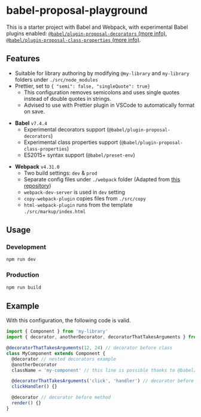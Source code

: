 # babel-proposal-playground

This is a starter project with Babel and Webpack, with experimental Babel plugins enabled: [`@babel/plugin-proposal-decorators` (more info)](https://babeljs.io/docs/en/babel-plugin-proposal-decorators), [`@babel/plugin-proposal-class-properties` (more info)](https://babeljs.io/docs/en/babel-plugin-proposal-class-properties).

## Features


- Suitable for library authoring by modifying `@my-library` and `my-library` folders under `./src/node_modules`
- Prettier, set to `{ "semi": false, "singleQuote": true}`
    - This configuration removes semicolons and uses single quotes instead of double quotes in strings.
    -  Advised to use with Prettier plugin in VSCode to automatically format on save.

* **Babel** `v7.4.4`
    - Experimental decorators support (`@babel/plugin-proposal-decorators`)
    - Experimental class properties support (`@babel/plugin-proposal-class-properties`)
    - ES2015+ syntax support (`@babel/preset-env`)


- **Webpack** `v4.31.0`
    - Two build settings: `dev` & `prod`
    - Separate config files under `./webpack` folder (Adapted from [this repository](https://github.com/piecioshka/boilerplate-babel-webpack))
    - `webpack-dev-server` is used in `dev` setting
    - `copy-webpack-plugin` copies files from `./src/copy` 
    - `html-webpack-plugin` runs from the template `./src/markup/index.html`


## Usage

### Development

```bash
npm run dev
```

### Production

```bash
npm run build
```

## Example

With this configuration, the following code is valid.

```js
import { Component } from 'my-library'
import { decorator, anotherDecorator, decoratorThatTakesArguments } from '@my-library/decorators'

@decoratorThatTakesArguments(12, 24) // decorator before class
class MyComponent extends Component {
  @decorator // nested decorators example
  @anotherDecorator
  className = 'my-component' // this line is possible thanks to @babel/plugin-proposal-class-properties

  @decoratorThatTakesArguments('click', 'handler') // decorator before method
  clickHandler() {}

  @decorator // decorator before method
  render() {}
}
```
